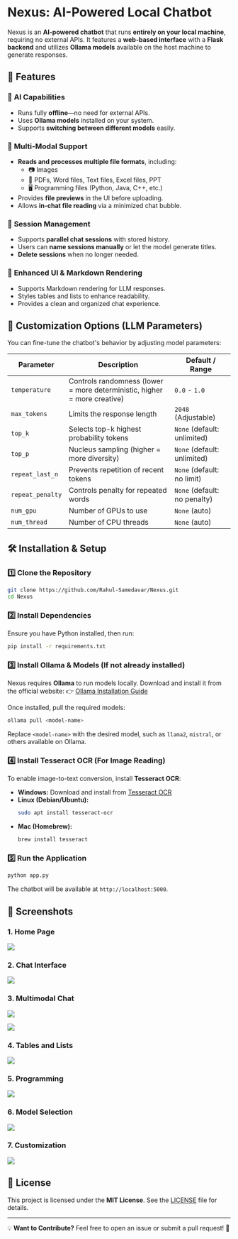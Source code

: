 # Nexus: AI-Powered Local Chatbot

Nexus is an **AI-powered chatbot** that runs **entirely on your local machine**, requiring no external APIs. It features a **web-based interface** with a **Flask backend** and utilizes **Ollama models** available on the host machine to generate responses. 

## 🚀 Features

### 🔹 **AI Capabilities**
- Runs fully **offline**—no need for external APIs.
- Uses **Ollama models** installed on your system.
- Supports **switching between different models** easily.

### 🔹 **Multi-Modal Support**
- **Reads and processes multiple file formats**, including:
  - 📷 Images
  - 📄 PDFs, Word files, Text files, Excel files, PPT
  - 🖥️ Programming files (Python, Java, C++, etc.)
- Provides **file previews** in the UI before uploading.
- Allows **in-chat file reading** via a minimized chat bubble.

### 🔹 **Session Management**
- Supports **parallel chat sessions** with stored history.
- Users can **name sessions manually** or let the model generate titles.
- **Delete sessions** when no longer needed.

### 🔹 **Enhanced UI & Markdown Rendering**
- Supports Markdown rendering for LLM responses.
- Styles tables and lists to enhance readability.
- Provides a clean and organized chat experience.

## 🔧 Customization Options (LLM Parameters)
You can fine-tune the chatbot's behavior by adjusting model parameters:

| Parameter       | Description | Default / Range |
|---------------|-------------|----------------|
| `temperature` | Controls randomness (lower = more deterministic, higher = more creative) | `0.0` - `1.0` |
| `max_tokens` | Limits the response length | `2048` (Adjustable) |
| `top_k` | Selects top-k highest probability tokens | `None` (default: unlimited) |
| `top_p` | Nucleus sampling (higher = more diversity) | `None` (default: unlimited) |
| `repeat_last_n` | Prevents repetition of recent tokens | `None` (default: no limit) |
| `repeat_penalty` | Controls penalty for repeated words | `None` (default: no penalty) |
| `num_gpu` | Number of GPUs to use | `None` (auto) |
| `num_thread` | Number of CPU threads | `None` (auto) |

## 🛠 Installation & Setup

### 1️⃣ **Clone the Repository**
```bash
git clone https://github.com/Rahul-Samedavar/Nexus.git
cd Nexus
```

### 2️⃣ **Install Dependencies**
Ensure you have Python installed, then run:
```bash
pip install -r requirements.txt
```

### 3️⃣ **Install Ollama & Models** (If not already installed)
Nexus requires **Ollama** to run models locally. Download and install it from the official website:
👉 [Ollama Installation Guide](https://ollama.com/download)

Once installed, pull the required models:
```bash
ollama pull <model-name>
```
Replace `<model-name>` with the desired model, such as `llama2`, `mistral`, or others available on Ollama.

### 4️⃣ **Install Tesseract OCR** (For Image Reading)
To enable image-to-text conversion, install **Tesseract OCR**:
- **Windows:** Download and install from [Tesseract OCR](https://github.com/UB-Mannheim/tesseract/wiki)
- **Linux (Debian/Ubuntu):**
  ```bash
  sudo apt install tesseract-ocr
  ```
- **Mac (Homebrew):**
  ```bash
  brew install tesseract
  ```

### 5️⃣ **Run the Application**
```bash
python app.py
```
The chatbot will be available at `http://localhost:5000`.

## 📸 Screenshots

### **1. Home Page**
![](Images/home.png)

### **2. Chat Interface**
![](Images/markdown.png)

### **3. Multimodal Chat**
![](Images/files.png)

![](Images/files2.png)

### **4. Tables and Lists**
![](Images/Table.png)

### **5. Programming**
![](Images/coding.png)

### **6. Model Selection**
![](Images/models.png)

### **7. Customization**
![](Images/config.png)



## 📜 License
This project is licensed under the **MIT License**. See the [LICENSE](LICENSE) file for details.

---
💡 **Want to Contribute?** Feel free to open an issue or submit a pull request! 🚀

